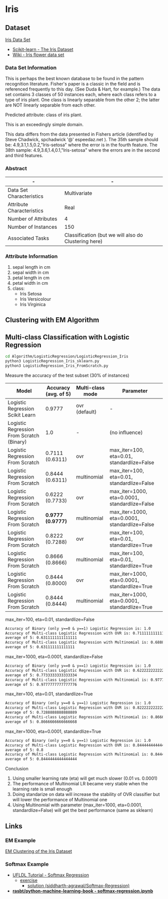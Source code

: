 # Iris

## Dataset

[Iris Data Set](https://archive.ics.uci.edu/ml/datasets/iris)

* [Scikit-learn - The Iris Dataset](https://scikit-learn.org/stable/auto_examples/datasets/plot_iris_dataset.html)
* [Wiki - Iris flower data set](https://en.wikipedia.org/wiki/Iris_flower_data_set)

### Data Set Information

This is perhaps the best known database to be found in the pattern recognition literature. Fisher's paper is a classic in the field and is referenced frequently to this day. (See Duda & Hart, for example.) The data set contains 3 classes of 50 instances each, where each class refers to a type of iris plant. One class is linearly separable from the other 2; the latter are NOT linearly separable from each other.

Predicted attribute: class of iris plant.

This is an exceedingly simple domain.

This data differs from the data presented in Fishers article (identified by Steve Chadwick, spchadwick '@' espeedaz.net ). The 35th sample should be: 4.9,3.1,1.5,0.2,"Iris-setosa" where the error is in the fourth feature. The 38th sample: 4.9,3.6,1.4,0.1,"Iris-setosa" where the errors are in the second and third features.

### Abstract

-|-
-|-
Data Set Characteristics |Multivariate
Attribute Characteristics|Real
Number of Attributes     |4
Number of Instances      |150
Associated Tasks         |Classification (but we will also do Clustering here)

### Attribute Information

1. sepal length in cm
2. sepal width in cm
3. petal length in cm
4. petal width in cm
5. class:
    * Iris Setosa
    * Iris Versicolour
    * Iris Virginica

## Clustering with EM Algorithm

## Multi-class Classification with Logistic Regression

```sh
cd Algorithm/LogisticRegression/LogisticRegression_Iris
python3 LogisticRegression_Iris_sklearn.py
python3 LogisticRegression_Iris_FromScratch.py
```

Measure the accuracy of the test subset (30% of instances)

Model                                    |Accuracy (avg. of 5)|Multi-class mode|Parameter
-----------------------------------------|--------------------|----------------|---------
Logistic Regression Scikit Learn         |0.9777              |ovr (default)   |-
Logistic Regression From Scratch (Binary)|1.0                 |-               |(no influence)
Logistic Regression From Scratch         |0.7111 (0.6311)     |ovr             |max_iter=100, eta=0.01, standardlize=False
Logistic Regression From Scratch         |0.8444 (0.6311)     |multinomial     |max_iter=100, eta=0.01, standardlize=False
Logistic Regression From Scratch         |0.6222 (0.7733)     |ovr             |max_iter=1000, eta=0.0001, standardlize=False
Logistic Regression From Scratch         |**0.9777 (0.9777)** |multinomial     |max_iter=1000, eta=0.0001, standardlize=False
Logistic Regression From Scratch         |0.8222 (0.7288)     |ovr             |max_iter=100, eta=0.01, standardlize=True
Logistic Regression From Scratch         |0.8666 (0.8666)     |multinomial     |max_iter=100, eta=0.01, standardlize=True
Logistic Regression From Scratch         |0.8444 (0.8000)     |ovr             |max_iter=1000, eta=0.0001, standardlize=True
Logistic Regression From Scratch         |0.8444 (0.8444)     |multinomial     |max_iter=1000, eta=0.0001, standardlize=True

max_iter=100, eta=0.01, standardlize=False

```txt
Accuracy of Binary (only y==0 & y==1) Logistic Regression is: 1.0
Accuracy of Multi-class Logistic Regression with OVR is: 0.7111111111111111
average of 5: 0.6311111111111111
Accuracy of Multi-class Logistic Regression with Multinomial is: 0.6888888888888889
average of 5: 0.631111111111111
```

max_iter=1000, eta=0.0001, standardlize=False

```txt
Accuracy of Binary (only y==0 & y==1) Logistic Regression is: 1.0
Accuracy of Multi-class Logistic Regression with OVR is: 0.6222222222222222
average of 5: 0.7733333333333334
Accuracy of Multi-class Logistic Regression with Multinomial is: 0.9777777777777777
average of 5: 0.9777777777777776
```

max_iter=100, eta=0.01, standardlize=True

```txt
Accuracy of Binary (only y==0 & y==1) Logistic Regression is: 1.0
Accuracy of Multi-class Logistic Regression with OVR is: 0.8222222222222222
average of 5: 0.7288888888888889
Accuracy of Multi-class Logistic Regression with Multinomial is: 0.8666666666666667
average of 5: 0.8666666666666668
```

max_iter=1000, eta=0.0001, standardlize=True

```txt
Accuracy of Binary (only y==0 & y==1) Logistic Regression is: 1.0
Accuracy of Multi-class Logistic Regression with OVR is: 0.8444444444444444
average of 5: 0.8
Accuracy of Multi-class Logistic Regression with Multinomial is: 0.8444444444444444
average of 5: 0.8444444444444444
```

Conclusion

1. Using smaller learning rate (eta) will get much slower (0.01 vs. 0.0001)
2. The performance of Multinomial LR became very stable when the learning rate is small enough
3. Doing standarize on data will increase the stability of OVR classifier but will lower the performance of Multinomial one
4. Using Multinomial with parameter (max_iter=1000, eta=0.0001, standardlize=False) will get the best performance (same as sklearn)

## Links

### EM Example

[EM Clustering of the Iris Dataset](https://swish.swi-prolog.org/example/iris.swinb)

### Softmax Example

* [UFLDL Tutorial - Softmax Regression](http://deeplearning.stanford.edu/tutorial/supervised/SoftmaxRegression/)
  * [exercise](http://ufldl.stanford.edu/wiki/index.php/Exercise:Softmax_Regression)
    * [solution (siddharth-agrawal/Softmax-Regression)](https://github.com/siddharth-agrawal/Softmax-Regression)
* [**rasbt/python-machine-learning-book - softmax-regression.ipynb**](https://github.com/rasbt/python-machine-learning-book/blob/master/code/bonus/softmax-regression.ipynb)

